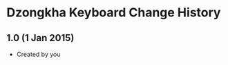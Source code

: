 Dzongkha Keyboard Change History
=======================

1.0 (1 Jan 2015)
-----------------

* Created by you
